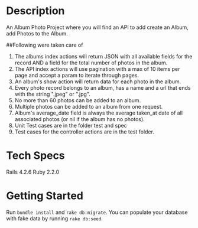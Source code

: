 # Description

An Album Photo Project where you will find an API to add create an Album, add Photos to the Album.

##Following were taken care of

1. The albums index actions will return JSON with all available fields for the record AND a field for the total number of photos in the album.
2. The API index actions will use pagination with a max of 10 items per page and accept a param to iterate through pages.
3. An album's show action will return data for each photo in the album.
4. Every photo record belongs to an album, has a name and a url that ends with the string ".jpeg" or ".jpg".
5. No more than 60 photos can be added to an album.
6. Multiple photos can be added to an album from one request.
7. Album's average_date field is always the average taken_at date of all associated photos (or nil if the album has no photos).
8. Unit Test cases are in the folder test and spec
9. Test cases for the controller actions are in the test folder.

# Tech Specs
Rails 4.2.6
Ruby 2.2.0

# Getting Started
Run `bundle install` and `rake db:migrate`.
You can populate your database with fake data by running `rake db:seed`.




